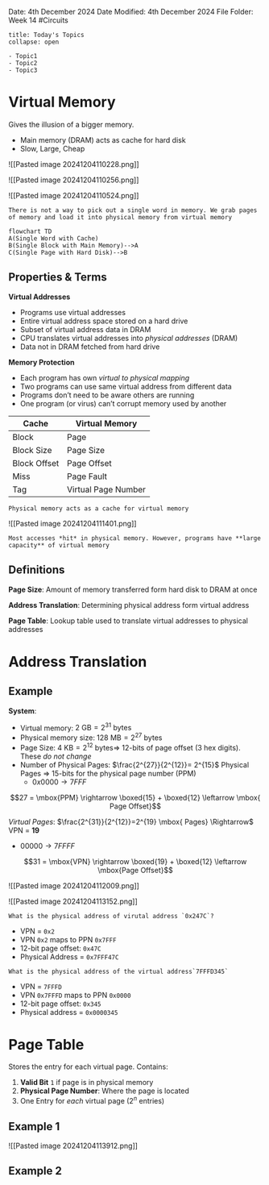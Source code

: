 Date: 4th December 2024
Date Modified: 4th December 2024
File Folder: Week 14
#Circuits

```ad-abstract
title: Today's Topics
collapse: open

- Topic1
- Topic2
- Topic3

```

# Virtual Memory

Gives the illusion of a bigger memory. 
- Main memory (DRAM) acts as cache for hard disk
- Slow, Large, Cheap

![[Pasted image 20241204110228.png]]

![[Pasted image 20241204110256.png]]

![[Pasted image 20241204110524.png]]
```ad-warning
There is not a way to pick out a single word in memory. We grab pages of memory and load it into physical memory from virtual memory
```

```mermaid
flowchart TD
A(Single Word with Cache)
B(Single Block with Main Memory)-->A
C(Single Page with Hard Disk)-->B
```

## Properties & Terms

**Virtual Addresses**
- Programs use virtual addresses
- Entire virtual address space stored on a hard drive
- Subset of virtual address data in DRAM
- CPU translates virtual addresses into *physical addresses* (DRAM)
- Data not in DRAM fetched from hard drive

**Memory Protection**
- Each program has own *virtual to physical mapping*
- Two programs can use same virtual address from different data
- Programs don’t need to be aware others are running
- One program (or virus) can’t corrupt memory used by another

| Cache        | Virtual Memory      |
| ------------ | ------------------- |
| Block        | Page                |
| Block Size   | Page Size           |
| Block Offset | Page Offset         |
| Miss         | Page Fault          |
| Tag          | Virtual Page Number |
```ad-important
Physical memory acts as a cache for virtual memory
```

![[Pasted image 20241204111401.png]]
```ad-note
Most accesses *hit* in physical memory. However, programs have **large capacity** of virtual memory
```

## Definitions

**Page Size**: Amount of memory transferred form hard disk to DRAM at once

**Address Translation**: Determining physical address form virtual address

**Page Table**: Lookup table used to translate virtual addresses to physical addresses
# Address Translation

## Example

**System**:
- Virtual memory: $2 \mbox{ GB} = 2^{31} \mbox{ bytes}$
- Physical memory size: $128 \mbox{ MB} = 2^{27} \mbox{ bytes}$
- Page Size: $4 \mbox{ KB} = 2^{12} \mbox{ bytes} \Rightarrow$ 12-bits of page offset (3 hex digits). These *do not change*
- Number of Physical Pages: $\frac{2^{27}}{2^{12}}= 2^{15}$ Physical Pages $\Rightarrow$ 15-bits for the physical page number (PPM)
	- $0x0000 \rightarrow 7FFF$

$$27 = \mbox{PPM} \rightarrow \boxed{15} + \boxed{12} \leftarrow \mbox{ Page Offset}$$

*Virtual Pages*: $\frac{2^{31}}{2^{12}}=2^{19} \mbox{ Pages} \Rightarrow$ VPN = **19**
- $00000 \rightarrow 7FFFF$

$$31 = \mbox{VPN} \rightarrow \boxed{19} + \boxed{12} \leftarrow \mbox{Page Offset}$$


![[Pasted image 20241204112009.png]]

![[Pasted image 20241204113152.png]]

```ad-question
What is the physical address of virutal address `0x247C`?
```

- VPN = `0x2`
- VPN `0x2` maps to PPN `0x7FFF`
- 12-bit page offset: `0x47C`
- Physical Address = `0x7FFF47C`

```ad-question
What is the physical address of the virtual address`7FFFD345`
```

- VPN = `7FFFD`
- VPN `0x7FFFD` maps to PPN `0x0000`
- 12-bit page offset: `0x345`
- Physical address = `0x0000345`

# Page Table

Stores the entry for each virtual page. Contains:
1. **Valid Bit** `1` if page is in physical memory
2. **Physical Page Number**: Where the page is located
3. One Entry for *each* virtual page ($2^n$ entries)

## Example 1

![[Pasted image 20241204113912.png]]
## Example 2





